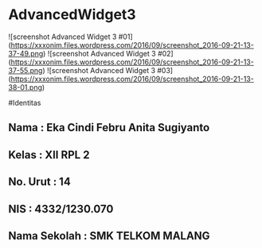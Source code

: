 # AdvancedWidget3

![screenshot Advanced Widget 3 #01]
(https://xxxonim.files.wordpress.com/2016/09/screenshot_2016-09-21-13-37-49.png)
![screenshot Advanced Widget 3 #02]
(https://xxxonim.files.wordpress.com/2016/09/screenshot_2016-09-21-13-37-55.png)
![screenshot Advanced Widget 3 #03]
(https://xxxonim.files.wordpress.com/2016/09/screenshot_2016-09-21-13-38-01.png)

#Identitas
## Nama         : Eka Cindi Febru Anita Sugiyanto
## Kelas        : XII RPL 2
## No. Urut     : 14
## NIS          : 4332/1230.070
## Nama Sekolah : SMK TELKOM MALANG
